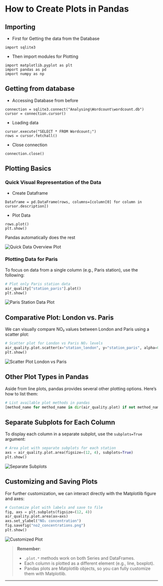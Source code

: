# How to Create Plots in Pandas

## Importing

- First for Getting the data from the Database

```
import sqlite3
```

- Then import modules for Plotting

```
import matplotlib.pyplot as plt
import pandas as pd
import numpy as np
```

## Getting from database

- Accessing Database from before

```
connection = sqlite3.connect("Analysing\Wordcount\wordcount.db")
cursor = connection.cursor()
```

- Loading data

```
cursor.execute("SELECT * FROM Wordcount;")
rows = cursor.fetchall()
```

- Close connection

```
connection.close()
```

## Plotting Basics

### Quick Visual Representation of the Data

- Create Dataframe

```
Dataframe = pd.DataFrame(rows, columns=[column[0] for column in cursor.description])
```

- Plot Data

```
rows.plot()
plt.show()
```

Pandas automatically does the rest

![Quick Data Overview Plot](https://pandas.pydata.org/docs/_images/04_airqual_quick.png)

### Plotting Data for Paris

To focus on data from a single column (e.g., Paris station), use the following:

```python
# Plot only Paris station data
air_quality["station_paris"].plot()
plt.show()
```

![Paris Station Data Plot](https://pandas.pydata.org/docs/_images/04_airqual_paris.png)

## Comparative Plot: London vs. Paris

We can visually compare NO₂ values between London and Paris using a scatter plot:

```python
# Scatter plot for London vs Paris NO₂ levels
air_quality.plot.scatter(x="station_london", y="station_paris", alpha=0.5)
plt.show()
```

![Scatter Plot London vs Paris](https://pandas.pydata.org/docs/_images/04_airqual_scatter.png)

## Other Plot Types in Pandas

Aside from line plots, pandas provides several other plotting options. Here’s how to list them:

```python
# List available plot methods in pandas
[method_name for method_name in dir(air_quality.plot) if not method_name.startswith("_")]
```

## Separate Subplots for Each Column

To display each column in a separate subplot, use the `subplots=True` argument:

```python
# Area plot with separate subplots for each station
axs = air_quality.plot.area(figsize=(12, 4), subplots=True)
plt.show()
```

![Separate Subplots](https://pandas.pydata.org/docs/_images/04_airqual_area_subplot.png)

## Customizing and Saving Plots

For further customization, we can interact directly with the Matplotlib figure and axes:

```python
# Customize plot with labels and save to file
fig, axs = plt.subplots(figsize=(12, 4))
air_quality.plot.area(ax=axs)
axs.set_ylabel("NO₂ concentration")
fig.savefig("no2_concentrations.png")
plt.show()
```

![Customized Plot](https://pandas.pydata.org/docs/_images/04_airqual_customized.png)

> **Remember**:
>
> - `.plot.*` methods work on both Series and DataFrames.
> - Each column is plotted as a different element (e.g., line, boxplot).
> - Pandas plots are Matplotlib objects, so you can fully customize them with Matplotlib.

---
